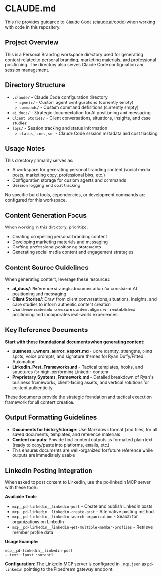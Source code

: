 # CLAUDE.md

This file provides guidance to Claude Code (claude.ai/code) when working with code in this repository.

## Project Overview

This is a Personal Branding workspace directory used for generating content related to personal branding, marketing materials, and professional positioning. The directory also serves Claude Code configuration and session management. 

## Directory Structure

- `.claude/` - Claude Code configuration directory
  - `agents/` - Custom agent configurations (currently empty)
  - `commands/` - Custom command definitions (currently empty)
- `ai_docs/` - Strategic documentation for AI positioning and messaging
- `Client Stories/` - Client conversations, situations, insights, and case studies
- `logs/` - Session tracking and status information
  - `status_line.json` - Claude Code session metadata and cost tracking

## Usage Notes

This directory primarily serves as:
- A workspace for generating personal branding content (social media posts, marketing copy, professional bios, etc.)
- Configuration storage for custom agents and commands  
- Session logging and cost tracking

No specific build tools, dependencies, or development commands are configured for this workspace.

## Content Generation Focus

When working in this directory, prioritize:
- Creating compelling personal branding content
- Developing marketing materials and messaging
- Crafting professional positioning statements
- Generating social media content and engagement strategies

## Content Source Guidelines

When generating content, leverage these resources:
- **ai_docs/**: Reference strategic documentation for consistent AI positioning and messaging
- **Client Stories/**: Draw from client conversations, situations, insights, and case studies to inform authentic content creation
- Use these materials to ensure content aligns with established positioning and incorporates real-world experiences

## Key Reference Documents

**Start with these foundational documents when generating content:**
- **Business_Owners_Mirror_Report.md** - Core identity, strengths, blind spots, voice prompts, and signature themes for Ryan Duffy/Fitted Automation
- **LinkedIn_Post_Frameworks.md** - Tactical templates, hooks, and structures for high-performing LinkedIn content
- **Proprietary_Systems_Framework.md** - Detailed breakdown of Ryan's business frameworks, client-facing assets, and vertical solutions for content authenticity

These documents provide the strategic foundation and tactical execution framework for all content creation.

## Output Formatting Guidelines

- **Documents for history/storage**: Use Markdown format (.md files) for all saved documents, templates, and reference materials
- **Content outputs**: Provide final content outputs as formatted plain text (ready to copy/paste into platforms, emails, etc.)
- This ensures documents are well-organized for future reference while outputs are immediately usable

## LinkedIn Posting Integration

When asked to post content to LinkedIn, use the pd-linkedin MCP server with these tools:

**Available Tools:**
- `mcp__pd-linkedin__linkedin-post` - Create and publish LinkedIn posts
- `mcp__pd-linkedin__linkedin-create-post` - Alternative posting method
- `mcp__pd-linkedin__linkedin-search-organization` - Search for organizations on LinkedIn
- `mcp__pd-linkedin__linkedin-get-multiple-member-profiles` - Retrieve member profile data

**Usage Example:**
```
mcp__pd-linkedin__linkedin-post
- text: [post content]
```

**Configuration:** The LinkedIn MCP server is configured in `.mcp.json` as `pd-linkedin` pointing to the Pipedream gateway endpoint.